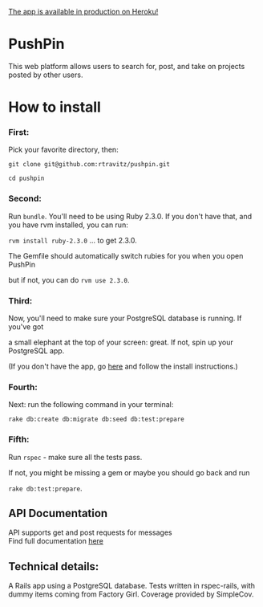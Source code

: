 [The app is available in production on Heroku!](https://pushpinned.herokuapp.com/)

# PushPin

This web platform allows users to search for, post, and take on projects posted
by other users.

# How to install

### First:
Pick your favorite directory, then:

`git clone git@github.com:rtravitz/pushpin.git`

`cd pushpin`

### Second:
Run `bundle`. You'll need to be using Ruby 2.3.0. If you don't have that,
and you have rvm installed, you can run:

`rvm install ruby-2.3.0` ... to get 2.3.0.

The Gemfile should automatically switch rubies for you when you open PushPin

but if not, you can do `rvm use 2.3.0`.

### Third:
Now, you'll need to make sure your PostgreSQL database is running. If you've got

a small elephant at the top of your screen: great. If not, spin up your PostgreSQL app.

(If you don't have the app, go [here](http://postgresapp.com/) and follow the install instructions.)

### Fourth:
Next: run the following command in your terminal:

`rake db:create db:migrate db:seed db:test:prepare`

### Fifth:

Run `rspec` - make sure all the tests pass.  

If not, you might be missing a gem or maybe you should go back and run

`rake db:test:prepare`.

## API Documentation  
API supports get and post requests for messages  
Find full documentation [here](https://app.swaggerhub.com/api/alisher/PushPin/1.0.0) 

## Technical details:

A Rails app using a PostgreSQL database. Tests written in rspec-rails,
with dummy items coming from Factory Girl. Coverage provided by
SimpleCov.
